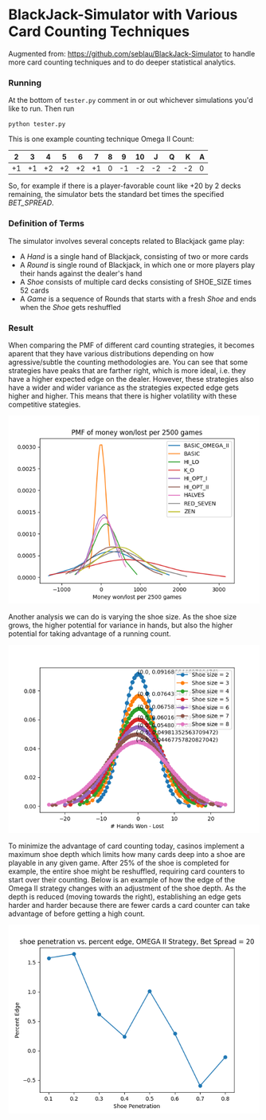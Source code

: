 BlackJack-Simulator with Various Card Counting Techniques
==============================================

Augmented from: https://github.com/seblau/BlackJack-Simulator to handle more card counting techniques and to do deeper statistical analytics.

### Running
At the bottom of `tester.py` comment in or out whichever simulations you'd like to run. Then run

    python tester.py

This is one example counting technique
Omega II Count:

| 2 | 3 | 4 | 5 | 6 | 7 | 8 | 9 | 10 | J | Q | K | A |
| --- | --- | --- | --- | --- | --- | --- | --- | --- | --- | --- | --- | --- |
| +1 | +1 | +2 | +2 | +2 | +1 | 0 | -1 | -2 | -2 | -2 | -2 | 0 |

So, for example if there is a player-favorable count like +20 by 2 decks remaining, the simulator bets the standard bet times the specified *BET_SPREAD*.

### Definition of Terms

The simulator involves several concepts related to Blackjack game play:
* A *Hand* is a single hand of Blackjack, consisting of two or more cards
* A *Round* is single round of Blackjack, in which one or more players play their hands against the dealer's hand
* A *Shoe* consists of multiple card decks consisting of SHOE_SIZE times 52 cards
* A *Game* is a sequence of Rounds that starts with a fresh *Shoe* and ends when the *Shoe* gets reshuffled

### Result

When comparing the PMF of different card counting strategies, it becomes aparent that they have various distributions depending on how agressive/subtle the counting methodologies are. You can see that some strategies have peaks that are farther right, which is more ideal, i.e. they have a higher expected edge on the dealer. However, these strategies also have a wider and wider variance as the strategies expected edge gets higher and higher. This means that there is higher volatility with these competitive stategies.

![PMF of various card counting strategies](/documentation/PMF_card_counting.png?raw=true)

Another analysis we can do is varying the shoe size. As the shoe size grows, the higher potential for variance in hands, but also the higher potential for taking advantage of a running count.

![Probability distribution of hands won and lost varying nothing but shoe size](/documentation/shoe_size.png?raw=true)

To minimize the advantage of card counting today, casinos implement a maximum shoe depth which limits how many cards deep into a shoe are playable in any given game. After 25% of the shoe is completed for example, the entire shoe might be reshuffled, requiring card counters to start over their counting. Below is an example of how the edge of the Omega II strategy changes with an adjustment of the shoe depth. As the depth is reduced (moving towards the right), establishing an edge gets harder and harder because there are fewer cards a card counter can take advantage of before getting a high count.

![Shoe Depth vs percent edge with the Omega II strategy](/documentation/shoe_penetration.png?raw=true)